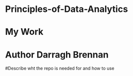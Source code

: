 # Principles-of-Data-Analytics
# My Work
# Author Darragh Brennan

#Describe wht the repo is needed for and how to use
